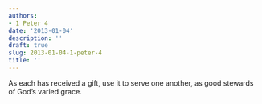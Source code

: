 ```yaml
---
authors:
- 1 Peter 4
date: '2013-01-04'
description: ''
draft: true
slug: 2013-01-04-1-peter-4
title: ''
---
```

As each has received a gift, use it to serve one another, as good stewards of God’s varied grace.



